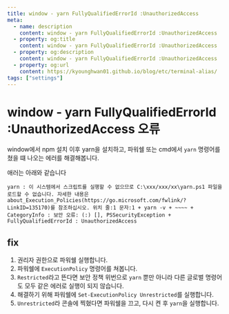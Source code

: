 ```yaml
---
title: window - yarn FullyQualifiedErrorId :UnauthorizedAccess
meta:
  - name: description
    content: window - yarn FullyQualifiedErrorId :UnauthorizedAccess
  - property: og:title
    content: window - yarn FullyQualifiedErrorId :UnauthorizedAccess
  - property: og:description
    content: window - yarn FullyQualifiedErrorId :UnauthorizedAccess
  - property: og:url
    content: https://kyounghwan01.github.io/blog/etc/terminal-alias/
tags: ["settings"]
---
```


# window - yarn FullyQualifiedErrorId :UnauthorizedAccess 오류

window에서 npm 설치 이후 yarn을 설치하고, 파워쉘 또는 cmd에서 `yarn` 명령어를 쳤을 떄 나오는 에러를 해결해봅니다.

애러는 아래와 같습니다

```
yarn : 이 시스템에서 스크립트를 실행할 수 없으므로 C:\xxx/xxx/xx\yarn.ps1 파일을 로드할 수 없습니다. 자세한 내용은 about_Execution_Policies(https://go.microsoft.com/fwlink/?LinkID=135170)를 참조하십시오. 위치 줄:1 문자:1 + yarn -v + ~~~~ + CategoryInfo : 보안 오류: (:) [], PSSecurityException + FullyQualifiedErrorId : UnauthorizedAccess
```

## fix

1. 권리자 권한으로 파워쉘 실행합니다.
2. 파워쉘에 `ExecutionPolicy` 명령어를 쳐봅니다.
3. `Restricted`라고 뜬다면 보안 정책 위번으로 `yarn` 뿐만 아니라 다른 글로벌 명령어도 모두 같은 에러로 실행이 되지 않습니다.
4. 해결하기 위해 파워쉘에 `Set-ExecutionPolicy Unrestricted`를 실행합니다.
5. `Unrestricted`라 콘솔에 찍혔다면 파워쉘을 끄고, 다시 켠 후 `yarn`을 실행합니다.

<TagLinks />

<Disqus />
